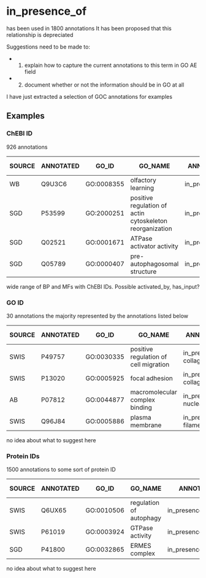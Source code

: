 # in_presence_of 

has been used in 1800 annotations
It has been proposed that this relationship is depreciated

Suggestions need to be made to:
* 1. explain how to capture the current annotations to this term in GO AE field
* 2. document whether or not the information should be in GO at all

I have just extracted a selection of GOC annotations for examples 

## Examples							
	
### ChEBI ID	

926 annotations	

SOURCE | ANNOTATED| GO_ID | GO_NAME | ANNOTATION EXTENSIONS | EVIDENCE | PUB TYPE | PUB ACC |
------|----------|-------|---------|-----------------------|----------|----------|---------|		
WB | Q9U3C6 | GO:0008355 | olfactory learning | in_presence_of(CHEBI:28398) | IGI | PMID | 23993094
SGD | P53599 | GO:2000251 | positive regulation of actin cytoskeleton reorganization | in_presence_of(CHEBI:26710) | IGI | PMID | 12857882
SGD | Q02521 | GO:0001671 | ATPase activator activity | in_presence_of(CHEBI:8758) | IDA | PMID | 25561498
SGD | Q05789 | GO:0000407 | pre-autophagosomal structure | in_presence_of(CHEBI:9168) | IDA | PMID | 24165940

wide range of BP and MFs with ChEBI IDs. Possible activated_by, has_input?  							

### GO ID

30 annotations the majority represented by the annotations listed below	

SOURCE | ANNOTATED| GO_ID | GO_NAME | ANNOTATION EXTENSIONS | EVIDENCE | PUB TYPE | PUB ACC |
------|----------|-------|---------|-----------------------|----------|----------|---------|					
SWIS | P49757 | GO:0030335 | positive regulation of cell migration | in_presence_of(GO:0005587) collagen type IV trimer  | IGI | PMID | 19581412
SWIS | P13020 | GO:0005925 | focal adhesion | in_presence_of(GO:0005584 collagen type I trimer  | IDA | PMID | 23325791
AB | P07812 | GO:0044877 | macromolecular complex binding | in_presence_of(GO:0000790) nuclear chromatin  | IDA | PMID | 2021645
SWIS | Q96J84 | GO:0005886 | plasma membrane | in_presence_of(GO:0031941)  filamentous actin  | IDA | PMID | 21402783
no idea about what to suggest here

### Protein IDs	

1500 annotations to some sort of protein ID

SOURCE | ANNOTATED| GO_ID | GO_NAME | ANNOTATION EXTENSIONS | EVIDENCE | PUB TYPE | PUB ACC |
------|----------|-------|---------|-----------------------|----------|----------|---------| 
SWIS | Q6UX65 | GO:0010506 | regulation of autophagy | in_presence_of(UniProtKB:Q8N682) | IDA | PMID | 19895784
SWIS | P61019 | GO:0003924 | GTPase activity | in_presence_of(UniProtKB:Q96BZ9) | IDA | PMID | 17684057
SGD | P41800 | GO:0032865 | ERMES complex | in_presence_of(UniProtKB:Q92328 | IDA | PMID | 17410204

no idea about what to suggest here

